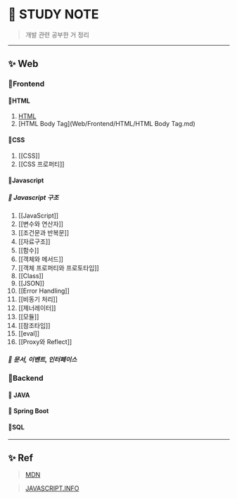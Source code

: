 # 🎈 STUDY NOTE
> 개발 관련 공부한 거 정리
---
## ✨ Web

### 🎊Frontend
#### 🎉HTML
01. [HTML](Web/Frontend/HTML/HTML.md)
02. [HTML Body Tag](Web/Frontend/HTML/HTML Body Tag.md)
#### 🎉CSS
01. [[CSS]]
02. [[CSS 프로퍼티]]
#### 🎉Javascript
##### 🎁 Javascript 구조
01. [[JavaScript]]
02. [[변수와 연산자]]
03. [[조건문과 반복문]]
04. [[자료구조]]
05. [[함수]]
06. [[객체와 메서드]]
07. [[객체 프로퍼티와 프로토타입]]
08. [[Class]]
09. [[JSON]]
10. [[Error Handling]]
11. [[비동기 처리]]
12. [[제너레이터]]
13. [[모듈]]
14. [[참조타입]]
15. [[eval]]
16. [[Proxy와 Reflect]]

##### 🎁 문서, 이벤트, 인터페이스


### 🎊Backend

#### 🎉 JAVA
#### 🎉 Spring Boot
#### 🎉SQL


---
## ✨ Ref

>[MDN](https://developer.mozilla.org/ko/)

>[JAVASCRIPT.INFO](https://ko.javascript.info/)

